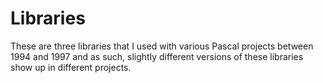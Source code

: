 # Libraries

These are three libraries that I used with various Pascal projects between 1994 and 1997 and as such, slightly different versions of these libraries show up in different projects.


